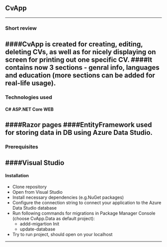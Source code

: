 ## CvApp
---
### Short review
####CvApp is created for creating, editing, deleting CVs, as well as for nicely displaying on screen for printing out one specific CV. 
####It contains now 3 sections - genral info, languages and education (more sections can be added for real-life usage).
---
### Technologies used
#### C# ASP.NET Core WEB
####Razor pages
####EntityFramework used for storing data in DB using Azure Data Studio.
---
### Prerequisites
####Visual Studio
---
#### Installation
* Clone repository
* Open from Visual Studio
* Install necessary dependencies (e.g.NuGet packages)
* Configure the connection string to connect your application to the Azure Data Studio database
* Run following commands for migrations in Package Manager Console (choose CvApp.Data as default project):
  - addd-migartion Init
  - update-database
* Try to run project, should open on your localhost
---
